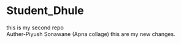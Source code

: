 # Student_Dhule
this is my second repo
<br>
Auther-Piyush Sonawane (Apna collage)
this are my new changes.



